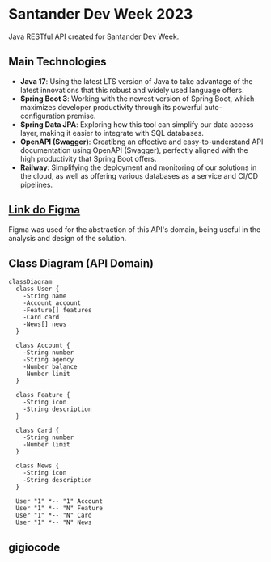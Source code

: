 # Santander Dev Week 2023

Java RESTful API created for Santander Dev Week.


## Main Technologies
 - **Java 17**: Using the latest LTS version of Java to take advantage of the latest innovations that this robust and widely used language offers.
 - **Spring Boot 3**: Working with the newest version of Spring Boot, which maximizes developer productivity through its powerful auto-configuration premise.
 - **Spring Data JPA**: Exploring how this tool can simplify our data access layer, making it easier to integrate with SQL databases.
 - **OpenAPI (Swagger)**: Creatibng an effective and easy-to-understand API documentation using OpenAPI (Swagger), perfectly aligned with the high productivity that Spring Boot offers.
 - **Railway**: Simplifying the deployment and monitoring of our solutions in the cloud, as well as offering various databases as a service and CI/CD pipelines.

## [Link do Figma](https://www.figma.com/file/0ZsjwjsYlYd3timxqMWlbj/SANTANDER---Projeto-Web%2FMobile?type=design&node-id=1421%3A432&mode=design&t=6dPQuerScEQH0zAn-1)

Figma was used for the abstraction of this API's domain, being useful in the analysis and design of the solution.

## Class Diagram (API Domain)

```mermaid
classDiagram
  class User {
    -String name
    -Account account
    -Feature[] features
    -Card card
    -News[] news
  }

  class Account {
    -String number
    -String agency
    -Number balance
    -Number limit
  }

  class Feature {
    -String icon
    -String description
  }

  class Card {
    -String number
    -Number limit
  }

  class News {
    -String icon
    -String description
  }

  User "1" *-- "1" Account
  User "1" *-- "N" Feature
  User "1" *-- "N" Card
  User "1" *-- "N" News
```

## gigiocode